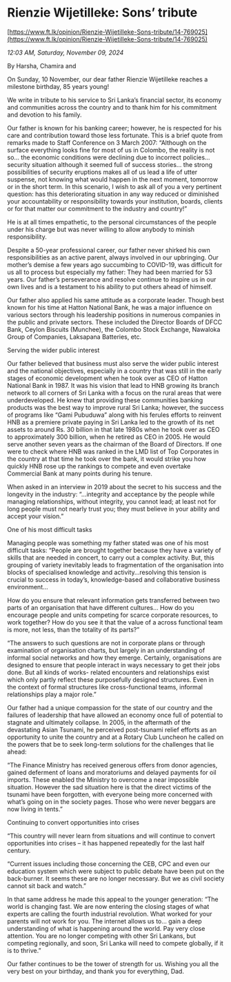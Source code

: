 # Rienzie Wijetilleke: Sons’ tribute

[https://www.ft.lk/opinion/Rienzie-Wijetilleke-Sons-tribute/14-769025](https://www.ft.lk/opinion/Rienzie-Wijetilleke-Sons-tribute/14-769025)

*12:03 AM, Saturday, November 09, 2024*

By Harsha, Chamira and

On Sunday, 10 November, our dear father Rienzie Wijetilleke reaches a milestone birthday, 85 years young!

We write in tribute to his service to Sri Lanka’s financial sector, its economy and communities across the country and to thank him for his commitment and devotion to his family.

Our father is known for his banking career; however, he is respected for his care and contribution toward those less fortunate. This is a brief quote from remarks made to Staff Conference on 3 March 2007: “Although on the surface everything looks fine for most of us in Colombo, the reality is not so… the economic conditions were declining due to incorrect policies… security situation although it seemed full of success stories… the strong possibilities of security eruptions makes all of us lead a life of utter suspense, not knowing what would happen in the next moment, tomorrow or in the short term. In this scenario, I wish to ask all of you a very pertinent question: has this deteriorating situation in any way reduced or diminished your accountability or responsibility towards your institution, boards, clients or for that matter our commitment to the industry and country!”

He is at all times empathetic, to the personal circumstances of the people under his charge but was never willing to allow anybody to minish responsibility.

Despite a 50-year professional career, our father never shirked his own responsibilities as an active parent, always involved in our upbringing. Our mother’s demise a few years ago succumbing to COVID-19, was difficult for us all to process but especially my father: They had been married for 53 years. Our father’s perseverance and resolve continue to inspire us in our own lives and is a testament to his ability to put others ahead of himself.

Our father also applied his same attitude as a corporate leader. Though best known for his time at Hatton National Bank, he was a major influence on various sectors through his leadership positions in numerous companies in the public and private sectors. These included the Director Boards of DFCC Bank, Ceylon Biscuits (Munchee), the Colombo Stock Exchange, Nawaloka Group of Companies, Laksapana Batteries, etc.

Serving the wider public interest

Our father believed that business must also serve the wider public interest and the national objectives, especially in a country that was still in the early stages of economic development when he took over as CEO of Hatton National Bank in 1987. It was his vision that lead to HNB growing its branch network to all corners of Sri Lanka with a focus on the rural areas that were underdeveloped. He knew that providing these communities banking products was the best way to improve rural Sri Lanka; however, the success of programs like “Gami Pubuduwa” along with his ferules efforts to reinvent HNB as a premiere private paying in Sri Lanka led to the growth of its net assets to around Rs. 30 billion in that late 1980s when he took over as CEO to approximately 300 billion, when he retired as CEO in 2005. He would serve another seven years as the chairman of the Board of Directors. If one were to check where HNB was ranked in the LMD list of Top Corporates in the country at that time he took over the bank, it would strike you how quickly HNB rose up the rankings to compete and even overtake Commercial Bank at many points during his tenure.

When asked in an interview in 2019 about the secret to his success and the longevity in the industry: “…integrity and acceptance by the people while managing relationships, without integrity, you cannot lead; at least not for long people must not nearly trust you; they must believe in your ability and accept your vision.”

One of his most difficult tasks

Managing people was something my father stated was one of his most difficult tasks: “People are brought together because they have a variety of skills that are needed in concert, to carry out a complex activity. But, this grouping of variety inevitably leads to fragmentation of the organisation into blocks of specialised knowledge and activity…resolving this tension is crucial to success in today’s, knowledge-based and collaborative business environment…

How do you ensure that relevant information gets transferred between two parts of an organisation that have different cultures… How do you encourage people and units competing for scarce corporate resources, to work together? How do you see it that the value of a across functional team is more, not less, than the totality of its parts?”

“The answers to such questions are not in corporate plans or through examination of organisation charts, but largely in an understanding of informal social networks and how they emerge. Certainly, organisations are designed to ensure that people interact in ways necessary to get their jobs done. But all kinds of works- related encounters and relationships exist which only partly reflect these purposefully designed structures. Even in the context of formal structures like cross-functional teams, informal relationships play a major role.”

Our father had a unique compassion for the state of our country and the failures of leadership that have allowed an economy once full of potential to stagnate and ultimately collapse. In 2005, in the aftermath of the devastating Asian Tsunami, he perceived post-tsunami relief efforts as an opportunity to unite the country and at a Rotary Club Luncheon he called on the powers that be to seek long-term solutions for the challenges that lie ahead:

“The Finance Ministry has received generous offers from donor agencies, gained deferment of loans and moratoriums and delayed payments for oil imports. These enabled the Ministry to overcome a near impossible situation. However the sad situation here is that the direct victims of the tsunami have been forgotten, with everyone being more concerned with what’s going on in the society pages. Those who were never beggars are now living in tents.”

Continuing to convert opportunities into crises

“This country will never learn from situations and will continue to convert opportunities into crises – it has happened repeatedly for the last half century.

“Current issues including those concerning the CEB, CPC and even our education system which were subject to public debate have been put on the back-burner. It seems these are no longer necessary. But we as civil society cannot sit back and watch.”

In that same address he made this appeal to the younger generation: “The world is changing fast. We are now entering the closing stages of what experts are calling the fourth industrial revolution. What worked for your parents will not work for you. The internet allows us to… gain a deep understanding of what is happening around the world. Pay very close attention. You are no longer competing with other Sri Lankans, but competing regionally, and soon, Sri Lanka will need to compete globally, if it is to thrive.”

Our father continues to be the tower of strength for us. Wishing you all the very best on your birthday, and thank you for everything, Dad.

